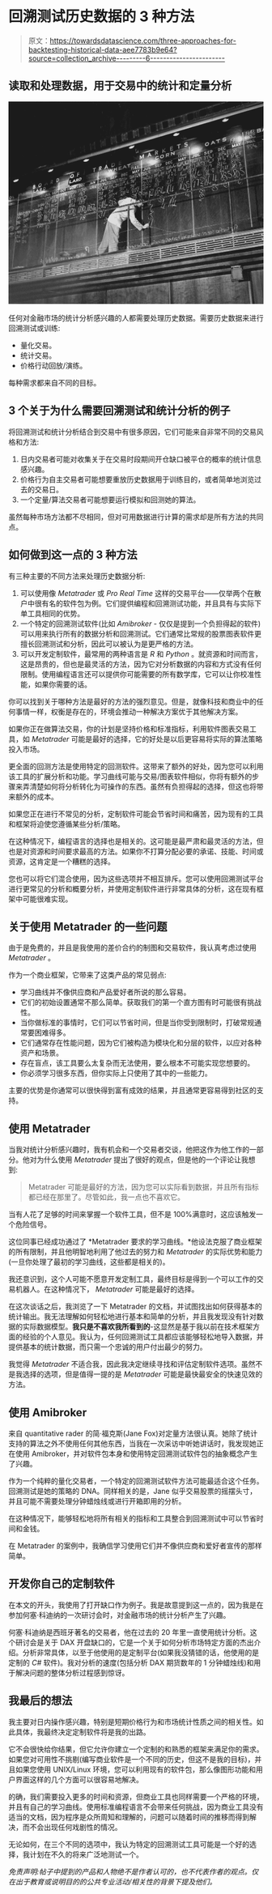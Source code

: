 # 回溯测试历史数据的 3 种方法

> 原文：<https://towardsdatascience.com/three-approaches-for-backtesting-historical-data-aee7783b9e64?source=collection_archive---------6----------------------->

## 读取和处理数据，用于交易中的统计和定量分析

![](img/68431c86c49482708c46b32b9b4ba508.png)

任何对金融市场的统计分析感兴趣的人都需要处理历史数据。需要历史数据来进行回溯测试或训练:

*   量化交易。
*   统计交易。
*   价格行动回放/演练。

每种需求都来自不同的目标。

## 3 个关于为什么需要回溯测试和统计分析的例子

将回溯测试和统计分析结合到交易中有很多原因，它们可能来自非常不同的交易风格和方法:

1.  日内交易者可能对收集关于在交易时段期间开仓缺口被平仓的概率的统计信息感兴趣。
2.  价格行为自主交易者可能想要重放历史数据用于训练目的，或者简单地浏览过去的交易日。
3.  一个定量/算法交易者可能想要运行模拟和回测她的算法。

虽然每种市场方法都不尽相同，但对可用数据进行计算的需求却是所有方法的共同点。

## 如何做到这一点的 3 种方法

有三种主要的不同方法来处理历史数据分析:

1.  可以使用像 *Metatrader* 或 *Pro Real Time* 这样的交易平台——仅举两个在散户中很有名的软件包为例。它们提供编程和回溯测试功能，并且具有与实际下单工具相同的优势。
2.  一个特定的回溯测试软件(比如 *Amibroker -* 仅仅是提到一个负担得起的软件)可以用来执行所有的数据分析和回溯测试。它们通常比常规的股票图表软件更擅长回溯测试和分析，因此可以被认为是更严格的方法。
3.  可以开发定制软件，最常用的两种语言是 *R* 和 *Python* 。就资源和时间而言，这是昂贵的，但也是最灵活的方法，因为它对分析数据的内容和方式没有任何限制。使用编程语言还可以提供你可能需要的所有数学库，它可以让你校准性能，如果你需要的话。

你可以找到关于哪种方法是最好的方法的强烈意见。但是，就像科技和商业中的任何事情一样，权衡是存在的，环境会推动一种解决方案优于其他解决方案。

如果你正在做算法交易，你的计划是坚持价格和标准指标，利用软件图表交易工具，如 *Metatrader* 可能是最好的选择，它的好处是以后更容易将实际的算法策略投入市场。

更全面的回测方法是使用特定的回测软件。这带来了额外的好处，因为您可以利用该工具的扩展分析和功能。学习曲线可能与交易/图表软件相似，你将有额外的步骤来弄清楚如何将分析转化为可操作的东西。虽然有负担得起的选择，但这也将带来额外的成本。

如果您正在进行不常见的分析，定制软件可能会节省时间和痛苦，因为现有的工具和框架将迫使您遵循某些分析/策略。

在这种情况下，编程语言的选择也是相关的。这可能是最严肃和最灵活的方法，但也是对资源和时间要求最高的方法。如果你不打算分配必要的承诺、技能、时间或资源，这肯定是一个糟糕的选择。

您也可以将它们混合使用，因为这些选项并不相互排斥。您可以使用回溯测试平台进行更常见的分析和概要分析，并使用定制软件进行非常具体的分析，这在现有框架中可能很难实现。

## 关于使用 Metatrader 的一些问题

由于是免费的，并且是我使用的差价合约的制图和交易软件，我认真考虑过使用 *Metatrader* 。

作为一个商业框架，它带来了这类产品的常见弱点:

*   学习曲线并不像供应商和产品爱好者所说的那么容易。
*   它们的初始设置通常不那么简单。获取我们的第一个直方图有时可能很有挑战性。
*   当你做标准的事情时，它们可以节省时间，但是当你受到限制时，打破常规通常要困难得多。
*   它们通常存在性能问题，因为它们被构造为模块化和分层的软件，以应对各种资产和场景。
*   存在盲点，该工具要么太复杂而无法使用，要么根本不可能实现您想要的。
*   你必须学习很多东西，但你实际上只使用了其中的一些能力。

主要的优势是你通常可以很快得到富有成效的结果，并且通常更容易得到社区的支持。

## 使用 Metatrader

当我对统计分析感兴趣时，我有机会和一个交易者交谈，他把这作为他工作的一部分。他对为什么使用 *Metatrader* 提出了很好的观点，但是他的一个评论让我想到:

> Metatrader 可能是最好的方法，因为您可以实际看到数据，并且所有指标都已经在那里了。尽管如此，我一点也不喜欢它。

当有人花了足够的时间来掌握一个软件工具，但不是 100%满意时，这应该触发一个危险信号。

这位同事已经成功通过了 *Metatrader 要求的学习曲线。*他设法克服了商业框架的所有限制，并且他明智地利用了他过去的努力和 *Metatrader* 的实际优势和能力(一旦你处理了最初的学习曲线，这些都是相关的)。

我还意识到，这个人可能不愿意开发定制工具，最终目标是得到一个可以工作的交易机器人。在这种情况下， *Metatrader* 可能是最好的选择。

在这次谈话之后，我浏览了一下 Metatrader 的文档，并试图找出如何获得基本的统计输出。我无法理解如何轻松地进行基本和简单的分析，并且我发现没有针对数据的实际数据模型。**我只是不喜欢我所看到的**-这显然是基于我以前在技术框架方面的经验的个人意见。我认为，任何回溯测试工具都应该能够轻松地导入数据，并提供基本的统计数据，而只需一个忠诚的用户付出最少的努力。

我觉得 *Metatrader* 不适合我，因此我决定继续寻找和评估定制软件选项。虽然不是我选择的选项，但是值得一提的是 *Metatrader* 可能是最快最安全的快速见效的方法。

## 使用 Amibroker

来自 quantitative rader 的简·福克斯(Jane Fox)对定量方法很认真。她除了统计支持的算法之外不使用任何其他东西，当我在一次采访中听她讲话时，我发现她正在使用 Amibroker，并对软件包本身和使用特定回溯测试软件包的抽象概念产生了兴趣。

作为一个纯粹的量化交易者，一个特定的回溯测试软件方法可能最适合这个任务。回溯测试是她的策略的 DNA。同样相关的是，Jane 似乎交易股票的摇摆头寸，并且可能不需要处理分钟蜡烛线或进行开箱即用的分析。

在这种情况下，能够轻松地将所有相关的指标和工具整合到回溯测试中可以节省时间和金钱。

在 Metatrader 的案例中，我确信学习使用它们并不像供应商和爱好者宣传的那样简单。

## 开发你自己的定制软件

在本文的开头，我使用了打开缺口作为例子。我是故意提到这一点的，因为我是在参加何塞·科迪纳的一次研讨会时，对金融市场的统计分析产生了兴趣。

何塞·科迪纳是西班牙著名的交易者，他在过去的 20 年里一直使用统计分析。这个研讨会是关于 DAX 开盘缺口的，它是一个关于如何分析市场特定方面的杰出介绍。分析非常具体，以至于他使用的是定制平台(如果我没猜错的话，他使用的是定制的 *C#* 软件)。我对分析的速度(包括分析 DAX 期货数年的 1 分钟蜡烛线)和用于解决问题的整体分析过程感到惊讶。

## 我最后的想法

我主要对日内操作感兴趣，特别是短期价格行为和市场统计性质之间的相关性。如此具体，我最终决定定制软件将是我的出路。

它不会很快给你结果，但它允许你建立一个定制的和熟悉的框架来满足你的需求。如果您对可用性不挑剔(编写商业软件是一个不同的历史，但这不是我的目标)，并且如果您使用 UNIX/Linux 环境，您可以利用现有的软件包，那么像图形功能和用户界面这样的几个方面可以很容易地解决。

的确，我们需要投入更多的时间和资源，但商业工具也同样需要一个严格的环境，并且有自己的学习曲线。使用标准编程语言不会带来任何挑战，因为商业工具没有适当的文档，因为程序是众所周知和理解的，问题可以随着时间的推移而得到解决，而不会出现任何戏剧性的情况。

无论如何，在三个不同的选项中，我认为特定的回溯测试工具可能是一个好的选择，我计划在不久的将来广泛地测试一个。

*免责声明:帖子中提到的产品和人物绝不是作者认可的，也不代表作者的观点。仅在出于教育或说明目的的公共专业活动/相关性的背景下提及他们。*